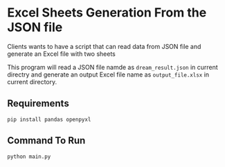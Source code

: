 # Excel Sheets Generation From the JSON file
Clients wants to have a script that can read data from JSON file and generate an Excel file with two sheets

This program will read a JSON file namde as `dream_result.json` in current directry and generate an output Excel file name as `output_file.xlsx` in current directory.

## Requirements
`pip install pandas openpyxl`

## Command To Run
`python main.py`